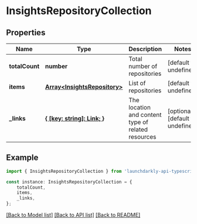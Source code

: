 # InsightsRepositoryCollection


## Properties

Name | Type | Description | Notes
------------ | ------------- | ------------- | -------------
**totalCount** | **number** | Total number of repositories | [default to undefined]
**items** | [**Array&lt;InsightsRepository&gt;**](InsightsRepository.md) | List of repositories | [default to undefined]
**_links** | [**{ [key: string]: Link; }**](Link.md) | The location and content type of related resources | [optional] [default to undefined]

## Example

```typescript
import { InsightsRepositoryCollection } from 'launchdarkly-api-typescript';

const instance: InsightsRepositoryCollection = {
    totalCount,
    items,
    _links,
};
```

[[Back to Model list]](../README.md#documentation-for-models) [[Back to API list]](../README.md#documentation-for-api-endpoints) [[Back to README]](../README.md)
